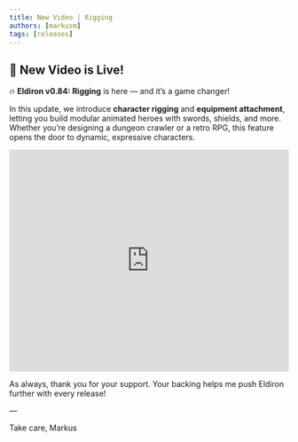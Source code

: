 ```yaml
---
title: New Video | Rigging
authors: [markusm]
tags: [releases]
---
```


<!-- truncate -->

## 🎥 New Video is Live!

🔥 **Eldiron v0.84: Rigging** is here — and it’s a game changer!

In this update, we introduce **character rigging** and **equipment attachment**, letting you build modular animated heroes with swords, shields, and more. Whether you’re designing a dungeon crawler or a retro RPG, this feature opens the door to dynamic, expressive characters.

<iframe
  width="100%"
  height="400"
  src="https://www.youtube.com/embed/d92Cl4qMFlc"
  title="Rigging"
  frameborder="0"
  allowfullscreen
></iframe>

As always, thank you for your support. Your backing helps me push Eldiron further with every release!

—

Take care,
Markus

